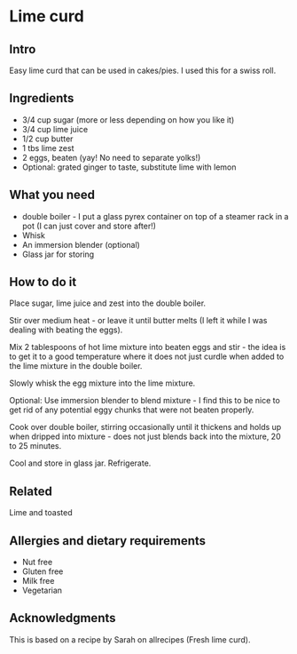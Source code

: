 # Lime curd

## Intro

Easy lime curd that can be used in cakes/pies. I used this for a swiss roll.

## Ingredients

* 3/4 cup sugar (more or less depending on how you like it)
* 3/4 cup lime juice
* 1/2 cup butter
* 1 tbs lime zest
* 2 eggs, beaten (yay! No need to separate yolks!)
* Optional: grated ginger to taste, substitute lime with lemon

## What you need

* double boiler - I put a glass pyrex container on top of a steamer rack in a pot (I can just cover and store after!)
* Whisk 
* An immersion blender (optional)
* Glass jar for storing

## How to do it

Place sugar, lime juice and zest into the double boiler. 

Stir over medium heat - or leave it until butter melts (I left it while I was dealing with beating the eggs).

Mix 2 tablespoons of hot lime mixture into beaten eggs and stir - the idea is to get it to a good temperature where it does not just curdle when added to the lime mixture in the double boiler.

Slowly whisk the egg mixture into the lime mixture.

Optional: Use immersion blender to blend mixture - I find this to be nice to get rid of any potential eggy chunks that were not beaten properly.

Cook over double boiler, stirring occasionally until it thickens and holds up when dripped into mixture - does not just blends back into the mixture, 20 to 25 minutes.

Cool and store in glass jar. Refrigerate.

## Related

Lime and toasted

## Allergies and dietary requirements

* Nut free
* Gluten free
* Milk free
* Vegetarian

## Acknowledgments

This is based on a recipe by Sarah on allrecipes (Fresh lime curd). 
